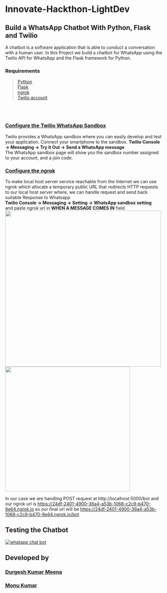 # **Innovate-Hackthon-LightDev**

 ## Build a WhatsApp Chatbot With Python, Flask and Twilio
A chatbot is a software application that is able to conduct a conversation with a human user.
In this Project we build a chatbot for WhatsApp using the Twilio API for WhatsApp and the Flask framework for Python.

 ### Requirements
  >[Python](https://python.org/) <br>
  >[Flask](https://www.palletsprojects.com/p/flask/) <br>
  >[ngrok](https://ngrok.com/) <br>
  >[Twilio account](https://www.twilio.com/console/)

  <br><br>

  ### [Configure the Twilio WhatsApp Sandbox](https://console.twilio.com/us1/develop/sms/try-it-out/whatsapp-learn)
  
  Twilio provides a WhatsApp sandbox where you can easily develop and test your application.
  Connect your smartphone to the sandbox. 
  **Twilio Console -> Messaging -> Try it Out -> Send a WhatsApp message** <br>
  The WhatsApp sandbox page will show you the sandbox number assigned to your account, and a join code.

  ### [Configure the ngrok](https://console.twilio.com/us1/develop/sms/settings/whatsapp-sandbo)
  To make local host server service reachable from the Internet we can use ngrok which allocate a temporary public URL that redirects HTTP requests to our local host server         where,  we can handle request and send back suitable Response to Whatsapp <br>
  **Twilio Console -> Messaging -> Setting -> WhatsApp sandbox setting** <br>
  and paste ngrok url in **WHEN A MESSAGE COMES IN** field <br>
  <img src="https://user-images.githubusercontent.com/58581435/136695017-1bf41505-36f6-4d8b-ae26-896489e1e243.png" width="500px" /> 
  <img src="https://user-images.githubusercontent.com/58581435/136695143-9a82b28c-6faa-496f-931c-26f1befc038d.png" width="400px"/> <br>
  
  In our case we are handling POST request at http://localhost:5000/bot and our ngrok url is https://24df-2401-4900-36a4-a53b-1068-c2c9-b470-8e64.ngrok.io so our final url      will be https://24df-2401-4900-36a4-a53b-1068-c2c9-b470-8e64.ngrok.io/bot

  ## Testing the Chatbot
  
  [![whatapp chat bot](https://user-images.githubusercontent.com/58581435/137473660-ddb6e38c-f068-4916-9847-9314aac431bc.PNG)](https://www.youtube.com/watch?v=ByBL9cCTsM0)


  
  
  
  ## Developed by
  
  ### [Durgesh Kumar Meena](https://github.com/durgeshmeena/) <br>
  ### [Monu Kumar](https://github.com/MonuKumar1)
  
  
